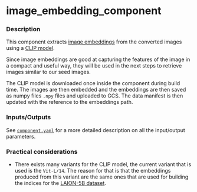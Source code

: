 # image_embedding_component

### Description

This component extracts [image embeddings](https://rom1504.medium.com/image-embeddings-ed1b194d113e)
from the converted images using a [CLIP model](https://www.google.com/search?q=clip+embeddings&oq=clip+embeddings&aqs=chrome..69i57j0i22i30j69i60j69i64l2j69i60j69i64j69i60.6764j0j7&sourceid=chrome&ie=UTF-8).   

Since image embeddings are good at capturing the features of the image in a compact and useful way, they
will be used in the next steps to retrieve images similar to our seed images. 

The CLIP model is downloaded once inside the component during build time. The images are then embedded
and the embeddings are then saved as numpy files `.npy` files and uploaded to GCS. The data manifest is then updated with the reference to the embeddings path.

### **Inputs/Outputs**

See [`component.yaml`](component.yaml) for a more detailed description on all the input/output parameters. 

### **Practical considerations**

* There exists many variants for the CLIP model, the current variant that is used is the `Vit-L/14`. The reason
for that is that the embeddings produced from this variant are the same ones that are used for building the indices for the 
[LAION-5B dataset](https://laion.ai/blog/laion-5b/#:~:text=Pre%2DComputed%20Embeddings). 

